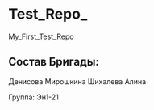 # Test_Repo_
My_First_Test_Repo

## Состав Бригады:

Денисова
Мирошкина
Шихалева Алина

Группа: Эн1-21
